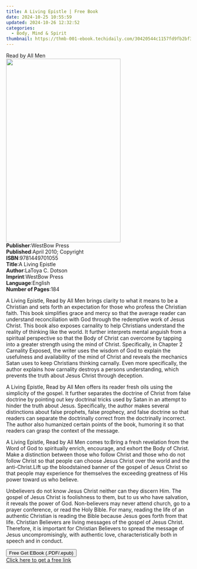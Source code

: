 ```yaml
---
title: A Living Epistle | Free Book
date: 2024-10-25 10:55:59
updated: 2024-10-26 12:32:52
categories:
  - Body, Mind & Spirit
thumbnail: https://thmb-001-ebook.techidaily.com/30420544c1157fd9fb2bf3f9f13fd9bc7f8edbd2882be8d1bef4976388764eee.jpg
---
```

<main id="book-container">
  <div class="flex flex-col">
    <div class="book-brief flex-1 py-6 px-4 sm:p-6 md:py-10 md:px-8">
      <!-- brief-->
      <div class="book-brief-main">Read by All Men</div>
    </div>
    <div
      class="book-meta-info flex-1 grid gap-4 col-start-1 col-end-3 row-start-1 sm:mb-6 sm:grid-cols-4 lg:gap-6 lg:col-start-2 lg:row-end-6 lg:row-span-6 lg:mb-0"
    >
      <div
        class="book-meta-info-left place-content-center mt-4 p-4 text-sm leading-6 col-start-2 col-span-2 dark:text-slate-400"
      >
        <img
          class="w-full h-500 object-cover rounded-lg sm:h-255 sm:col-span-2 lg:col-span-full"
          src="https://img-001-ebook.techidaily.com/90b39fba8c094ce546802b21f932dc7b713903023c91d2c702f11a71fdb06b67.jpg"
          alt=""
          width="312"
          height="500"
        />
      </div>
      <div
        class="book-meta-info-right mt-2 col-start-1 row-start-2 col-span-3 self-center"
      >
        <!-- meta data  -->
        <div class="flex flex-col px-4 md:px-8">
          <div class="flex-1">
            <strong>Publisher</strong>:<span class="px-2">WestBow Press</span>
          </div>
          <div class="flex-1">
            <strong>Published</strong>:<span class="px-2"
              >April 2010; Copyright</span
            >
          </div>
          <div class="flex-1">
            <strong>ISBN</strong>:<span class="px-2">9781449701055</span>
          </div>
          <div class="flex-1">
            <strong>Title</strong>:<span class="px-2">A Living Epistle</span>
          </div>
          <div class="flex-1">
            <strong>Author</strong>:<span class="px-2">LaToya C. Dotson</span>
          </div>
          <div class="flex-1">
            <strong>Imprint</strong>:<span class="px-2">WestBow Press</span>
          </div>
          <div class="flex-1">
            <strong>Language</strong>:<span class="px-2">English</span>
          </div>
          <div class="flex-1">
            <strong>Number of Pages</strong>:<span class="px-2">184</span>
          </div>
        </div>
      </div>
    </div>
    <div class="book-description flex-1 py-6 px-4 sm:p-6 md:py-10 md:px-8">
      <div class="book-description-main">
        <div accordion-content="" id="description">
          <p>
            A Living Epistle, Read by All Men brings clarity to what it means to
            be a Christian and sets forth an expectation for those who profess
            the Christian faith. This book simplifies grace and mercy so that
            the average reader can understand reconciliation with God through
            the redemptive work of Jesus Christ. This book also exposes
            carnality to help Christians understand the reality of thinking like
            the world. It further interprets mental anguish from a spiritual
            perspective so that the Body of Christ can overcome by tapping into
            a greater strength using the mind of Christ. Specifically, in
            Chapter 2 Carnality Exposed, the writer uses the wisdom of God to
            explain the usefulness and availability of the mind of Christ and
            reveals the mechanics Satan uses to keep Christians thinking
            carnally. Even more specifically, the author explains how carnality
            destroys a persons understanding, which prevents the truth about
            Jesus Christ through deception.
          </p>
          <p></p>
          <p>
            A Living Epistle, Read by All Men offers its reader fresh oils using
            the simplicity of the gospel. It further separates the doctrine of
            Christ from false doctrine by pointing out key doctrinal tricks used
            by Satan in an attempt to hinder the truth about Jesus.
            Specifically, the author makes several distinctions about false
            prophets, false prophecy, and false doctrine so that readers can
            separate the doctrinally correct from the doctrinally incorrect. The
            author also humanized certain points of the book, humoring it so
            that readers can grasp the context of the message.
          </p>
          <p></p>
          <p>
            A Living Epistle, Read by All Men comes to:Bring a fresh revelation
            from the Word of God to spiritually enrich, encourage, and exhort
            the Body of Christ. Make a distinction between those who follow
            Christ and those who do not follow Christ so that people can choose
            Jesus Christ over the world and the anti-Christ.Lift up the
            bloodstained banner of the gospel of Jesus Christ so that people may
            experience for themselves the exceeding greatness of His power
            toward us who believe.
          </p>
          <p></p>
          <p>
            Unbelievers do not know Jesus Christ neither can they discern Him.
            The gospel of Jesus Christ is foolishness to them, but to us who
            have salvation, it reveals the power of God. Non-believers may never
            attend church, go to a prayer conference, or read the Holy Bible.
            For many, reading the life of an authentic Christian is reading the
            Bible because Jesus goes forth from that life. Christian Believers
            are living messages of the gospel of Jesus Christ. Therefore, it is
            important for Christian Believers to spread the message of Jesus
            uncompromisingly, with authentic love, characteristically both in
            speech and in conduct.
          </p>
        </div>
        <div class="accordion-fader"></div>
      </div>
    </div>
    <div class="book-excerpts flex-1 py-6 px-4 sm:p-6 md:py-10 md:px-8"></div>
    <div
      class="book-about-author flex-1 py-6 px-4 sm:p-6 md:py-10 md:px-8"
    ></div>
    <div class="book-free-get flex-1 py-6 px-4 sm:p-6 md:py-10 md:px-8">
      <button
        id="btn-free-get"
        class="bg-blue-500 hover:bg-blue-700 text-white font-bold py-2 px-4 rounded"
      >
        Free Get EBook (.PDF/.epub)
      </button>
      <div id="countdown-display" class="px-2 text-lg mt-2"></div>
      <a
        id="free-link"
        class="hidden bg-blue-500 hover:bg-blue-700 text-white font-bold py-2 px-4 rounded"
        href="https://www.ebooks.com/en-us/book/209543758/a-living-epistle/latoya-c-dotson/"
        target="_blank"
        >Click here to get a free link</a
      >
    </div>
    <script>
      let countdownTime = 0;
      let countdownInterval = null;
      document
        .getElementById('btn-free-get')
        .addEventListener('click', startCountdown);
      function startCountdown() {
        countdownTime = new Date().getTime() + 60000 * 3;
        countdownInterval = setInterval(updateCountdown, 1000);
        document.getElementById('btn-free-get').disabled = true;
        document
          .getElementById('btn-free-get')
          .classList.add('bg-gray-500', 'cursor-not-allowed');
      }
      function updateCountdown() {
        let currentTime = new Date().getTime();
        let timeLeft = countdownTime - currentTime;
        let secondsLeft = Math.floor(timeLeft / 1000);
        document.getElementById('countdown-display').innerHTML =
          `Remaining time: ${secondsLeft} seconds.`;
        if (secondsLeft <= 0) {
          clearInterval(countdownInterval);
          document.getElementById('btn-free-get').classList.add('hidden');
          document.getElementById('free-link').classList.remove('hidden');
          document.getElementById('countdown-display').innerHTML = '';
        }
      }
    </script>
  </div>
</main>
